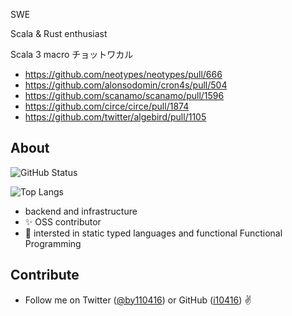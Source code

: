 
SWE

Scala & Rust enthusiast

Scala 3 macro チョットワカル

- https://github.com/neotypes/neotypes/pull/666
- https://github.com/alonsodomin/cron4s/pull/504
- https://github.com/scanamo/scanamo/pull/1596
- https://github.com/circe/circe/pull/1874
- https://github.com/twitter/algebird/pull/1105


## About

![GitHub Status](https://github-readme-stats.vercel.app/api?username=i10416&count_private=true&show_icons=true&theme=dracula)


![Top Langs](https://github-readme-stats.vercel.app/api/top-langs/?username=i10416&count_private=true&hide=jupyter%20notebook,html,javascript&layout=compact&theme=dracula)

- backend and infrastructure
- ✨ OSS contributor
- 👀 intersted in static typed languages and functional Functional Programming


## Contribute
- Follow me on Twitter ([@by110416](https://twitter.com/by110416)) or GitHub ([i10416](https://github.com/i10416)) ✌️
